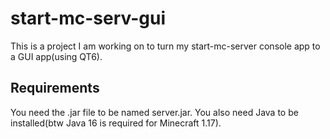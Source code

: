 # start-mc-serv-gui
This is a project I am working on to turn my start-mc-server console app to a GUI app(using QT6).
## Requirements
You need the .jar file to be named server.jar. You also need Java to be installed(btw Java 16 is required for Minecraft 1.17).
